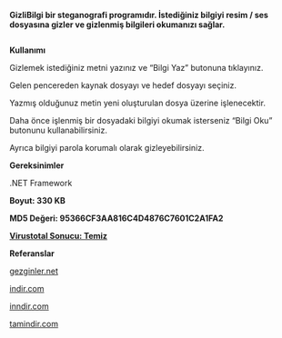<p><strong>GizliBilgi bir steganografi programıdır. İstediğiniz bilgiyi resim / ses dosyasına gizler ve gizlenmiş bilgileri okumanızı sağlar.</strong></p>
<p><img src="https://cdn-images-1.medium.com/max/1500/1*0zGUNZ-J3eSn-0fQqOiykw.jpeg" alt=""></p>
<p><strong>Kullanımı</strong></p>
<p>Gizlemek istediğiniz metni yazınız ve “Bilgi Yaz” butonuna tıklayınız.</p>
<p>Gelen pencereden kaynak dosyayı ve hedef dosyayı seçiniz.</p>
<p>Yazmış olduğunuz metin yeni oluşturulan dosya üzerine işlenecektir.</p>
<p>Daha önce işlenmiş bir dosyadaki bilgiyi okumak isterseniz “Bilgi Oku” butonunu kullanabilirsiniz.</p>
<p>Ayrıca bilgiyi parola korumalı olarak gizleyebilirsiniz.</p>
<p><strong>Gereksinimler</strong></p>
<p>.NET Framework</p>
<p><strong>Boyut: 330 KB</strong></p>
<p><strong>MD5 Değeri: 95366CF3AA816C4D4876C7601C2A1FA2</strong></p>
<p><a href="https://www.virustotal.com/tr/file/b4829ec70fa2685fa100260c10da954d65f5a81f314e5c832d049144fa51ae6b/analysis/1381096317/"><strong>Virustotal Sonucu: Temiz</strong></a></p>
<p><strong>Referanslar</strong></p>
<p><a href="http://www.gezginler.net/indir/koker-gizlibilgi.html">gezginler.net</a></p>
<p><a href="http://www.indir.com/koker-gizlibilgi">indir.com</a></p>
<p><a href="http://www.inndir.com/Koker-GizliBilgi-50374p.html">inndir.com</a></p>
<p><a href="http://www.tamindir.com/koker-gizlibilgi/">tamindir.com</a></p>
